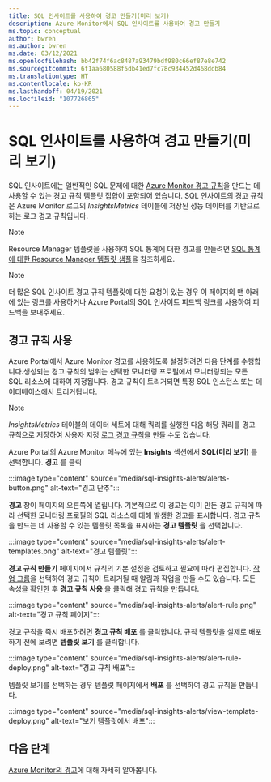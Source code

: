 ```yaml
---
title: SQL 인사이트를 사용하여 경고 만들기(미리 보기)
description: Azure Monitor에서 SQL 인사이트를 사용하여 경고 만들기
ms.topic: conceptual
author: bwren
ms.author: bwren
ms.date: 03/12/2021
ms.openlocfilehash: bb42f74f6ac8487a93479bdf980c66ef87e8e742
ms.sourcegitcommit: 6f1aa680588f5db41ed7fc78c934452d468ddb84
ms.translationtype: HT
ms.contentlocale: ko-KR
ms.lasthandoff: 04/19/2021
ms.locfileid: "107726865"
---
```

# <a name="create-alerts-with-sql-insights-preview"></a>SQL 인사이트를 사용하여 경고 만들기(미리 보기)
SQL 인사이트에는 일반적인 SQL 문제에 대한 [Azure Monitor 경고 규칙](../alert/../alerts/alerts-overview.md)을 만드는 데 사용할 수 있는 경고 규칙 템플릿 집합이 포함되어 있습니다. SQL 인사이트의 경고 규칙은 Azure Monitor 로그의 *InsightsMetrics* 테이블에 저장된 성능 데이터를 기반으로 하는 로그 경고 규칙입니다.  

> [!NOTE]
> Resource Manager 템플릿을 사용하여 SQL 통계에 대한 경고를 만들려면 [SQL 통계에 대한 Resource Manager 템플릿 샘플](resource-manager-sql-insights.md#create-an-alert-rule-for-sql-insights)을 참조하세요.


> [!NOTE]
> 더 많은 SQL 인사이트 경고 규칙 템플릿에 대한 요청이 있는 경우 이 페이지의 맨 아래에 있는 링크를 사용하거나 Azure Portal의 SQL 인사이트 피드백 링크를 사용하여 피드백을 보내주세요.

## <a name="enable-alert-rules"></a>경고 규칙 사용 
Azure Portal에서 Azure Monitor 경고를 사용하도록 설정하려면 다음 단계를 수행합니다.생성되는 경고 규칙의 범위는 선택한 모니터링 프로필에서 모니터링되는 모든 SQL 리소스에 대하여 지정됩니다.  경고 규칙이 트리거되면 특정 SQL 인스턴스 또는 데이터베이스에서 트리거됩니다.

> [!NOTE]
> *InsightsMetrics* 테이블의 데이터 세트에 대해 쿼리를 실행한 다음 해당 쿼리를 경고 규칙으로 저장하여 사용자 지정 [로그 경고 규칙](../alerts/alerts-log.md)을 만들 수도 있습니다. 

Azure Portal의 Azure Monitor 메뉴에 있는 **Insights** 섹션에서 **SQL(미리 보기)** 를 선택합니다. **경고** 를 클릭

:::image type="content" source="media/sql-insights-alerts/alerts-button.png" alt-text="경고 단추":::

**경고** 창이 페이지의 오른쪽에 열립니다. 기본적으로 이 경고는 이미 만든 경고 규칙에 따라 선택한 모니터링 프로필의 SQL 리소스에 대해 발생한 경고를 표시합니다. 경고 규칙을 만드는 데 사용할 수 있는 템플릿 목록을 표시하는 **경고 템플릿** 을 선택합니다.

:::image type="content" source="media/sql-insights-alerts/alert-templates.png" alt-text="경고 템플릿":::

**경고 규칙 만들기** 페이지에서 규칙의 기본 설정을 검토하고 필요에 따라 편집합니다. [작업 그룹](../alerts/action-groups.md)을 선택하여 경고 규칙이 트리거될 때 알림과 작업을 만들 수도 있습니다. 모든 속성을 확인한 후 **경고 규칙 사용** 을 클릭해 경고 규칙을 만듭니다.


:::image type="content" source="media/sql-insights-alerts/alert-rule.png" alt-text="경고 규칙 페이지":::

경고 규칙을 즉시 배포하려면 **경고 규칙 배포** 를 클릭합니다. 규칙 템플릿을 실제로 배포하기 전에 보려면 **템플릿 보기** 를 클릭합니다.

:::image type="content" source="media/sql-insights-alerts/alert-rule-deploy.png" alt-text="경고 규칙 배포":::

템플릿 보기를 선택하는 경우 템플릿 페이지에서 **배포** 를 선택하여 경고 규칙을 만듭니다.

:::image type="content" source="media/sql-insights-alerts/view-template-deploy.png" alt-text="보기 템플릿에서 배포":::


## <a name="next-steps"></a>다음 단계

[Azure Monitor의 경고](../alerts/alerts-overview.md)에 대해 자세히 알아봅니다.

